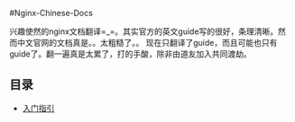 #Nginx-Chinese-Docs

兴趣使然的nginx文档翻译=_=。其实官方的英文guide写的很好，条理清晰。然而中文官网的文档真是。。太粗糙了。。
现在只翻译了guide，而且可能也只有guide了。翻一遍真是太累了，打的手酸，除非由道友加入共同渡劫。

## 目录
* [入门指引](https://github.com/xiulunlin/Nginx-Chinese-Docs/blob/master/docs/Beginner's%20%20Guide.md)
